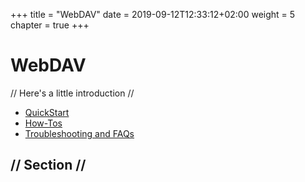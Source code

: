 +++
title = "WebDAV"
date = 2019-09-12T12:33:12+02:00
weight = 5
chapter = true
+++

# WebDAV

// Here's a little introduction //

- [QuickStart]()
- [How-Tos]()
- [Troubleshooting and FAQs]()

## // Section //
